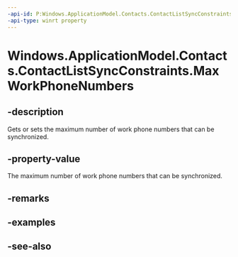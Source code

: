 ----api-id: P:Windows.ApplicationModel.Contacts.ContactListSyncConstraints.MaxWorkPhoneNumbers
-api-type: winrt property
---<!-- Property syntaxpublic Windows.Foundation.IReference<int> MaxWorkPhoneNumbers { get;  set; }--># Windows.ApplicationModel.Contacts.ContactListSyncConstraints.MaxWorkPhoneNumbers## -descriptionGets or sets the maximum number of work phone numbers that can be synchronized.## -property-valueThe maximum number of work phone numbers that can be synchronized.## -remarks## -examples## -see-also